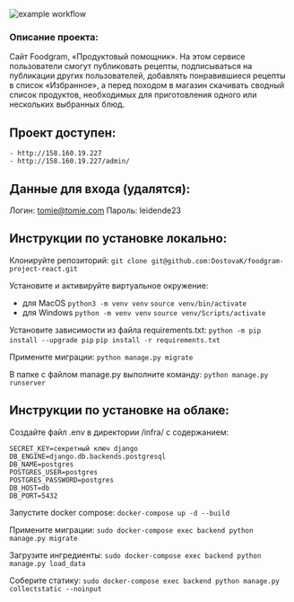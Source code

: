 ![example workflow](https://github.com/DostovaK/foodgram-project-react/actions/workflows/main.yml/badge.svg)

### Опиcание проекта:
Сайт Foodgram, «Продуктовый помощник». На этом сервисе пользователи смогут публиковать рецепты, подписываться на публикации других пользователей, добавлять понравившиеся рецепты в список «Избранное», а перед походом в магазин скачивать сводный список продуктов, необходимых для приготовления одного или нескольких выбранных блюд.

## Проект доступен:

```
- http://158.160.19.227
- http://158.160.19.227/admin/
```

## Данные для входа (удалятся):
Логин: tomie@tomie.com
Пароль: leidende23

## Инструкции по установке локально:

Клонируйте репозиторий:
```git clone git@github.com:DostovaK/foodgram-project-react.git```

Установите и активируйте виртуальное окружение:
- для MacOS
```python3 -m venv venv```
```source venv/bin/activate```
- для Windows
```python -m venv venv```
```source venv/Scripts/activate```

Установите зависимости из файла requirements.txt:
```python -m pip install --upgrade pip```
```pip install -r requirements.txt```

Примените миграции:
```python manage.py migrate```

В папке с файлом manage.py выполните команду:
```python manage.py runserver```

## Инструкции по установке на облаке:
Cоздайте файл .env в директории /infra/ с содержанием:

```
SECRET_KEY=секретный ключ django
DB_ENGINE=django.db.backends.postgresql
DB_NAME=postgres
POSTGRES_USER=postgres
POSTGRES_PASSWORD=postgres
DB_HOST=db
DB_PORT=5432
```


Запустите docker compose:
```docker-compose up -d --build```  

Примените миграции:
```sudo docker-compose exec backend python manage.py migrate```

Загрузите ингредиенты:
```sudo docker-compose exec backend python manage.py load_data```


Соберите статику:
```sudo docker-compose exec backend python manage.py collectstatic --noinput```

